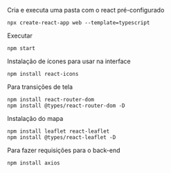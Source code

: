 Cria e executa uma pasta com o react pré-configurado
```
npx create-react-app web --template=typescript
```

Executar
```
npm start
```

Instalação de ícones para usar na interface
```
npm install react-icons
```

Para transições de tela
```
npm install react-router-dom
npm install @types/react-router-dom -D
```

Instalação do mapa
```
npm install leaflet react-leaflet
npm install @types/react-leaflet -D
```

Para fazer requisições para o back-end
```
npm install axios
```